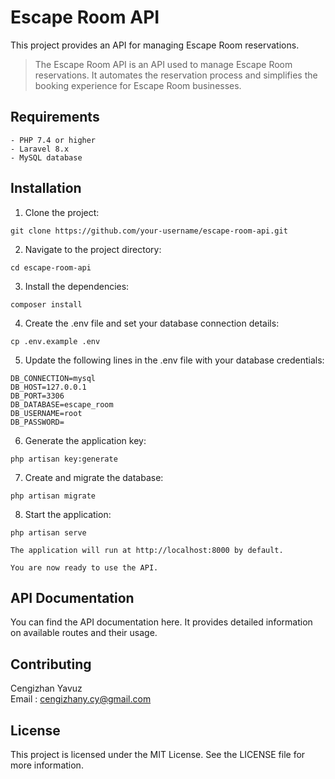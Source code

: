 # Escape Room API
This project provides an API for managing Escape Room reservations.
> The Escape Room API is an API used
> to manage Escape Room reservations.
> It automates the reservation process and simplifies
> the booking experience for Escape Room businesses.

## Requirements
```
- PHP 7.4 or higher
- Laravel 8.x
- MySQL database
```

## Installation
1. Clone the project:

```
git clone https://github.com/your-username/escape-room-api.git
``` 
2. Navigate to the project directory:

```
cd escape-room-api
``` 
3. Install the dependencies:

```
composer install
``` 
4. Create the .env file and set your database connection details:

```
cp .env.example .env
``` 
5. Update the following lines in the .env file with your database credentials:

```
DB_CONNECTION=mysql
DB_HOST=127.0.0.1
DB_PORT=3306
DB_DATABASE=escape_room
DB_USERNAME=root
DB_PASSWORD=
``` 
6. Generate the application key:

```
php artisan key:generate
``` 

7. Create and migrate the database:

```
php artisan migrate
``` 

8. Start the application:

```
php artisan serve
``` 
    The application will run at http://localhost:8000 by default.
    
    You are now ready to use the API.

## API Documentation
You can find the API documentation here. 
It provides detailed information on available routes and their usage.

## Contributing
Cengizhan Yavuz \
Email : cengizhany.cy@gmail.com
## License
This project is licensed under the MIT License. See the LICENSE file for more information.
